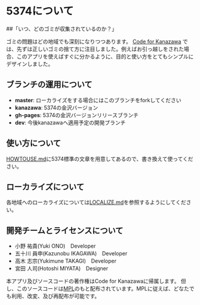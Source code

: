 # 5374について

##「いつ、どのゴミが収集されているのか？」

ゴミの問題はどの地域でも深刻になりつつあります。
 [Code for Kanazawa](http://codeforkanazawa.org/)
では、先ずは正しいゴミの捨て方に注目しました。例えばお引っ越しをされた場合、このアプリを使えばすぐに分かるように、目的と使い方をとてもシンプルにデザインしました。

## ブランチの運用について

* **master**: ローカライズをする場合にはこのブランチをforkしてください
* **kanazawa**: 5374の金沢バージョン
* **gh-pages**: 5374の金沢バージョンリリースブランチ
* **dev**: 今後kanazawaへ適用予定の開発ブランチ

## 使い方について

[HOWTOUSE.md](HOWTOUSE.md)に5374標準の文章を用意してあるので、書き換えて使ってください。

## ローカライズについて

各地域へのローカライズについては[LOCALIZE.md](LOCALIZE.md)を参照するようにしてください。




## 開発チームとライセンスについて
- 小野 祐貴(Yuki ONO)　Developer
- 五十川 員申(Kazunobu IKAGAWA)　Developer
- 高木 志宗(Yukimune TAKAGI)　Developer
- 宮田 人司(Hotoshi MIYATA)　Designer

本アプリ及びソースコードの著作権はCode for Kanazawaに帰属します。
但し、このソースコードは[MPL](http://www.mozilla.org/MPL/2.0/)のもと配布されています。MPLに従えば、どなたでも利用、改変、及び再配布が可能です。
